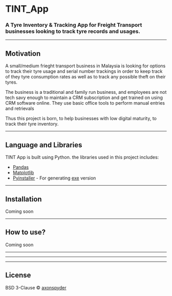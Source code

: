 [//]: <> (Project Title)
# TINT_App
### A Tyre Inventory & Tracking App for Freight Transport businesses looking to track tyre records and usages.

[//]: <> (Build Status)

---
[//]: <> (Motivation)
## Motivation
A small/medium frieght transport business in Malaysia is looking for options to track their tyre usage and serial number trackings in order to keep track of they tyre consumption rates as well as to track any possible theft on their tyres.

The business is a traditional and family run business, and employees are not tech savy enough to maintain a CRM subscription and get trained on using CRM software online. They use basic office tools to perform manual entries and retrievals

Thus this project is born, to help businesses with low digital maturity, to track their tyre inventory.

---
[//]: <> (Framework Used)
## Language and Libraries
TINT App is built using Python. the libraries used in this project includes:
- [Pandas](https://pandas.pydata.org/)
- [Matplotlib](https://matplotlib.org/)
- [Pyinstaller](https://www.pyinstaller.org/) - For generating [exe](#) version

---
[//]: <> (Installation)
## Installation
Coming soon

---
[//]: <> (How to use?)
## How to use?
Coming soon

---
[//]: <> (Contribute)

---
[//]: <> (Credits)

---
[//]: <> (License)
## License
BSD 3-Clause © [axonspyder](https://github.com/axonspyder)
